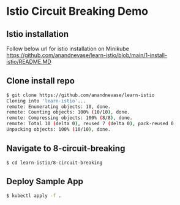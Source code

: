 # Istio Circuit Breaking Demo

## Istio installation
Follow below url for istio installation on Minikube
https://github.com/anandnevase/learn-istio/blob/main/1-install-istio/README.MD 


## Clone install repo

```bash
$ git clone https://github.com/anandnevase/learn-istio
Cloning into 'learn-istio'...
remote: Enumerating objects: 10, done.
remote: Counting objects: 100% (10/10), done.
remote: Compressing objects: 100% (8/8), done.
remote: Total 10 (delta 0), reused 7 (delta 0), pack-reused 0
Unpacking objects: 100% (10/10), done.
```

## Navigate to 8-circuit-breaking
```
$ cd learn-istio/8-circuit-breaking
```

## Deploy Sample  App
```bash
$ kubectl apply -f .
```